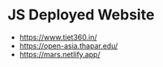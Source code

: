 # JS Deployed Website
- https://www.tiet360.in/
- https://open-asia.thapar.edu/
- https://mars.netlify.app/
